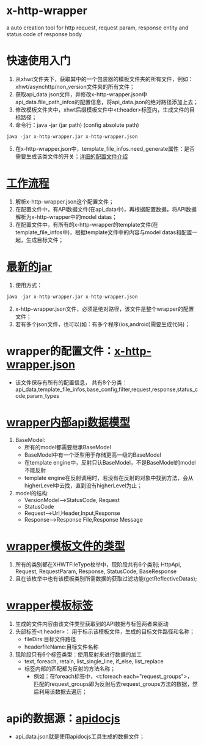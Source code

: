 # x-http-wrapper
a auto creation tool for http request, request param, response entity and status code of response body


# 快速使用入门
1. 从xhwt文件夹下，获取其中的一个包装器的模板文件夹的所有文件，例如：xhwt/asynchttp/non_version文件夹的所有文件；
2. 获取api_data.json文件，并修改x-http-wrapper.json中api_data.file_path_infos的配置信息，将api_data.json的绝对路径添加上去；
3. 修改模板文件夹中，xhwt后缀模板文件中<t:header>标签内，生成文件的目标路径；
4. 命令行：java -jar (jar path) (config absolute path)
```
java -jar x-http-wrapper.jar x-http-wrapper.json
```
5. 在x-http-wrapper.json中，template_file_infos.need_generate属性：是否需要生成该类文件的开关；[详细的配置文件介绍](guide/config-structure.md)


# [工作流程](guide/global-process.png)
1. 解析x-http-wrapper.json这个配置文件；
2. 在配置文件中，有API数据文件(在api_data中)，再根据配置数据，将API数据解析为x-http-wrapper中的model datas；
3. 在配置文件中，有所有的x-http-wrapper的template文件(在template_file_infos中)，根据template文件中的内容与model datas和配置一起，生成目标文件；


# [最新的jar](guide/x-http-wrapper.jar)
1. 使用方式：
```
java -jar x-http-wrapper.jar x-http-wrapper.json
```
2. x-http-wrapper.json文件，必须是绝对路径，该文件是整个wrapper的配置文件；
3. 若有多个json文件，也可以(如：有多个程序(ios,android)需要生成代码)；


# wrapper的配置文件：[x-http-wrapper.json](guide/config-structure.md)
   * 该文件保存有所有的配置信息， 共有8个分类：
   api_data,template_file_infos,base_config,filter,request,response,status_code,param_types


# [wrapper内部api数据模型](guide/xhw-model.md)
1. BaseModel:
    * 所有的model都需要继承BaseModel
    * BaseModel中有一个泛型用于存储更高一级的BaseModel
    * 在template engine中，反射只认BaseModel，不是BaseModel的model不能反射
    * template engine在反射调用时，若没有在反射的对象中找到方法，会从higherLevel中去找，直到没有higherLevel为止；
2. model的结构:
    * VersionModel-->StatusCode, Request
    * StatusCode
    * Request-->Url,Header,Input,Response
    * Response-->Response File,Response Message


# [wrapper模板文件的类型](guide/template-type.md)
1. 所有的类别都在XHWTFileType枚举中，现阶段共有6个类别;
    HttpApi, Request, RequestParam, Response, StatusCode, BaseResponse
2. 且在该枚举中也有该模板类别所需数据的获取过滤功能(getReflectiveDatas);


# [wrapper模板标签](guide/template-file_and_tags.md)
1. 生成的文件内容由该文件类型获取到的API数据与标签两者来驱动
2. 头部标签<t:header>： 用于标示该模板文件，生成的目标文件路径和名称；
    * fileDirs:目标文件路径
    * headerfileName:目标文件名称
3. 现阶段只有6个标签类型：使用反射来进行数据的加工
    * text, foreach, retain, list_single_line, if_else, list_replace
    * 标签内部的匹配都为反射的方法名称；
        * 例如：在foreach标签中，<t:foreach each="request_groups">，
        匹配的request_groups即为反射后去request_groups方法的数据，然后利用该数据去遍历；


# api的数据源：[apidocjs](guide/apidocjs.md)
* api_data.json就是使用apidocjs工具生成的数据文件；

